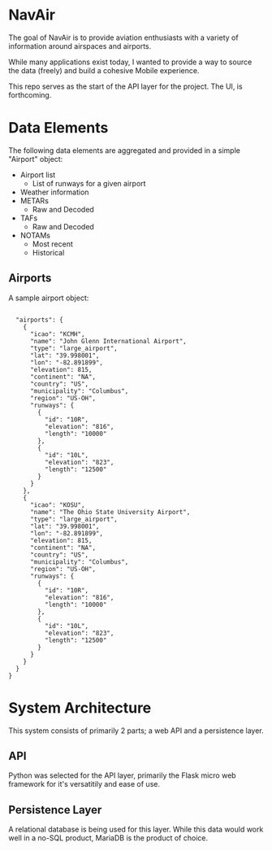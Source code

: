 # NavAir

The goal of NavAir is to provide aviation enthusiasts with a variety of information around airspaces and airports. 

While many applications exist today, I wanted to provide a way to source the data (freely) and build a cohesive Mobile experience.

This repo serves as the start of the API layer for the project. The UI, is forthcoming.

# Data Elements
The following data elements are aggregated and provided in a simple "Airport" object:
- Airport list
    - List of runways for a given airport
- Weather information
- METARs
    - Raw and Decoded
- TAFs
    - Raw and Decoded
- NOTAMs
    - Most recent
    - Historical

## Airports
A sample airport object:
```

  "airports": {
    {
      "icao": "KCMH",
      "name": "John Glenn International Airport",
      "type": "large_airport",
      "lat": "39.998001",
      "lon": "-82.891899",
      "elevation": 815,
      "continent": "NA",
      "country": "US",
      "municipality": "Columbus",
      "region": "US-OH",
      "runways": {
        {
          "id": "10R",
          "elevation": "816",
          "length": "10000"
        },
        {
          "id": "10L",
          "elevation": "823",
          "length": "12500"
        }
      }
    },
    {
      "icao": "KOSU",
      "name": "The Ohio State University Airport",
      "type": "large_airport",
      "lat": "39.998001",
      "lon": "-82.891899",
      "elevation": 815,
      "continent": "NA",
      "country": "US",
      "municipality": "Columbus",
      "region": "US-OH",
      "runways": {
        {
          "id": "10R",
          "elevation": "816",
          "length": "10000"
        },
        {
          "id": "10L",
          "elevation": "823",
          "length": "12500"
        }
      }
    }
  }
}
```

# System Architecture
This system consists of primarily 2 parts; a web API and a persistence layer.

## API
Python was selected for the API layer, primarily the Flask micro web framework for it's versatitily and ease of use.

## Persistence Layer
A relational database is being used for this layer. While this data would work well in a no-SQL product, MariaDB is the product of choice.